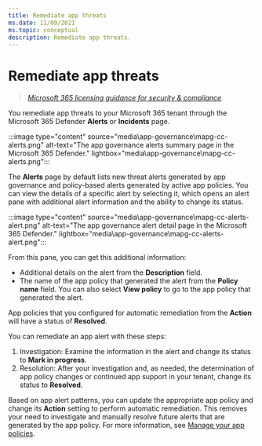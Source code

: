 ```yaml
---
title: Remediate app threats
ms.date: 11/09/2021
ms.topic: conceptual
description: Remediate app threats.
---
```


# Remediate app threats

>*[Microsoft 365 licensing guidance for security & compliance](/office365/servicedescriptions/microsoft-365-service-descriptions/microsoft-365-tenantlevel-services-licensing-guidance/microsoft-365-security-compliance-licensing-guidance).*

You remediate app threats to your Microsoft 365 tenant through the Microsoft 365 Defender **Alerts** or **Incidents** page.

:::image type="content" source="media\app-governance\mapg-cc-alerts.png" alt-text="The app governance alerts summary page in the Microsoft 365 Defender." lightbox="media\app-governance\mapg-cc-alerts.png":::

The **Alerts** page by default lists new threat alerts generated by app governance and policy-based alerts generated by active app policies. You can view the details of a specific alert by selecting it, which opens an alert pane with additional alert information and the ability to change its status.

:::image type="content" source="media\app-governance\mapg-cc-alerts-alert.png" alt-text="The app governance alert detail page in the Microsoft 365 Defender." lightbox="media\app-governance\mapg-cc-alerts-alert.png":::

From this pane, you can get this additional information:

- Additional details on the alert from the **Description** field.
- The name of the app policy that generated the alert from the **Policy name** field. You can also select **View policy** to go to the app policy that generated the alert.

App policies that you configured for automatic remediation from the **Action** will have a status of **Resolved**.

You can remediate an app alert with these steps:

1. Investigation: Examine the information in the alert and change its status to **Mark in progress**.
2. Resolution: After your investigation and, as needed, the determination of app policy changes or continued app support in your tenant, change its status to **Resolved**.

Based on app alert patterns, you can update the appropriate app policy and change its **Action** setting to perform automatic remediation. This removes your need to investigate and manually resolve future alerts that are generated by the app policy. For more information, see [Manage your app policies](app-governance-app-policies-manage.md).
